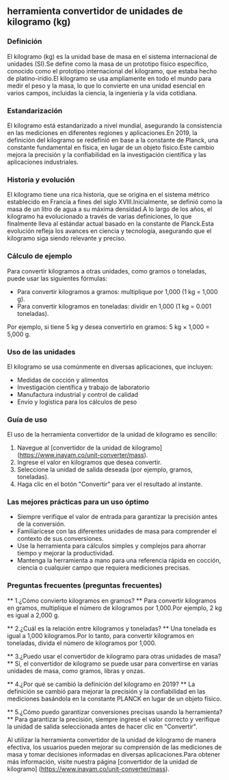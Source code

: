 ## herramienta convertidor de unidades de kilogramo (kg)

### Definición
El kilogramo (kg) es la unidad base de masa en el sistema internacional de unidades (SI).Se define como la masa de un prototipo físico específico, conocido como el prototipo internacional del kilogramo, que estaba hecho de platino-iridio.El kilogramo se usa ampliamente en todo el mundo para medir el peso y la masa, lo que lo convierte en una unidad esencial en varios campos, incluidas la ciencia, la ingeniería y la vida cotidiana.

### Estandarización
El kilogramo está estandarizado a nivel mundial, asegurando la consistencia en las mediciones en diferentes regiones y aplicaciones.En 2019, la definición del kilogramo se redefinió en base a la constante de Planck, una constante fundamental en física, en lugar de un objeto físico.Este cambio mejora la precisión y la confiabilidad en la investigación científica y las aplicaciones industriales.

### Historia y evolución
El kilogramo tiene una rica historia, que se origina en el sistema métrico establecido en Francia a fines del siglo XVIII.Inicialmente, se definió como la masa de un litro de agua a su máxima densidad.A lo largo de los años, el kilogramo ha evolucionado a través de varias definiciones, lo que finalmente lleva al estándar actual basado en la constante de Planck.Esta evolución refleja los avances en ciencia y tecnología, asegurando que el kilogramo siga siendo relevante y preciso.

### Cálculo de ejemplo
Para convertir kilogramos a otras unidades, como gramos o toneladas, puede usar las siguientes fórmulas:
- Para convertir kilogramos a gramos: multiplique por 1,000 (1 kg = 1,000 g).
- Para convertir kilogramos en toneladas: dividir en 1,000 (1 kg = 0.001 toneladas).

Por ejemplo, si tiene 5 kg y desea convertirlo en gramos:
5 kg × 1,000 = 5,000 g.

### Uso de las unidades
El kilogramo se usa comúnmente en diversas aplicaciones, que incluyen:
- Medidas de cocción y alimentos
- Investigación científica y trabajo de laboratorio
- Manufactura industrial y control de calidad
- Envío y logística para los cálculos de peso

### Guía de uso
El uso de la herramienta convertidor de la unidad de kilogramo es sencillo:
1. Navegue al [convertidor de la unidad de kilogramo] (https://www.inayam.co/unit-converter/mass).
2. Ingrese el valor en kilogramos que desea convertir.
3. Seleccione la unidad de salida deseada (por ejemplo, gramos, toneladas).
4. Haga clic en el botón "Convertir" para ver el resultado al instante.

### Las mejores prácticas para un uso óptimo
- Siempre verifique el valor de entrada para garantizar la precisión antes de la conversión.
- Familiarícese con las diferentes unidades de masa para comprender el contexto de sus conversiones.
- Use la herramienta para cálculos simples y complejos para ahorrar tiempo y mejorar la productividad.
- Mantenga la herramienta a mano para una referencia rápida en cocción, ciencia o cualquier campo que requiera mediciones precisas.

### Preguntas frecuentes (preguntas frecuentes)

** 1.¿Cómo convierto kilogramos en gramos? **
Para convertir kilogramos en gramos, multiplique el número de kilogramos por 1,000.Por ejemplo, 2 kg es igual a 2,000 g.

** 2.¿Cuál es la relación entre kilogramos y toneladas? **
Una tonelada es igual a 1,000 kilogramos.Por lo tanto, para convertir kilogramos en toneladas, divida el número de kilogramos por 1,000.

** 3.¿Puedo usar el convertidor de kilogramo para otras unidades de masa? **
Sí, el convertidor de kilogramo se puede usar para convertirse en varias unidades de masa, como gramos, libras y onzas.

** 4.¿Por qué se cambió la definición del kilogramo en 2019? **
La definición se cambió para mejorar la precisión y la confiabilidad en las mediciones basándola en la constante PLANCK en lugar de un objeto físico.

** 5.¿Cómo puedo garantizar conversiones precisas usando la herramienta? **
Para garantizar la precisión, siempre ingrese el valor correcto y verifique la unidad de salida seleccionada antes de hacer clic en "Convertir".

Al utilizar la herramienta convertidor de la unidad de kilogramo de manera efectiva, los usuarios pueden mejorar su comprensión de las mediciones de masa y tomar decisiones informadas en diversas aplicaciones.Para obtener más información, visite nuestra página [convertidor de la unidad de kilogramo] (https://www.inayam.co/unit-converter/mass).